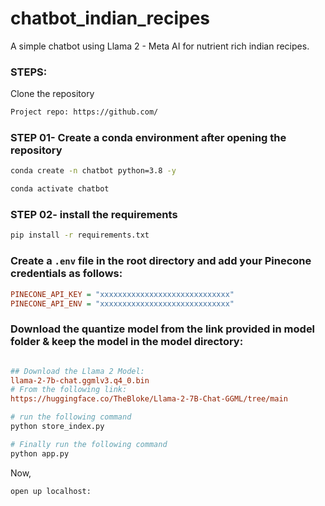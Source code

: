 # chatbot_indian_recipes
A simple chatbot using Llama 2 - Meta AI for nutrient rich indian recipes.

### STEPS:

Clone the repository

```bash
Project repo: https://github.com/
```

### STEP 01- Create a conda environment after opening the repository

```bash
conda create -n chatbot python=3.8 -y
```

```bash
conda activate chatbot
```

### STEP 02- install the requirements
```bash
pip install -r requirements.txt
```


### Create a `.env` file in the root directory and add your Pinecone credentials as follows:

```ini
PINECONE_API_KEY = "xxxxxxxxxxxxxxxxxxxxxxxxxxxxx"
PINECONE_API_ENV = "xxxxxxxxxxxxxxxxxxxxxxxxxxxxx"
```


### Download the quantize model from the link provided in model folder & keep the model in the model directory:

```ini

## Download the Llama 2 Model:
llama-2-7b-chat.ggmlv3.q4_0.bin
# From the following link:
https://huggingface.co/TheBloke/Llama-2-7B-Chat-GGML/tree/main
```

```bash
# run the following command
python store_index.py
```

```bash
# Finally run the following command
python app.py
```

Now,
```bash
open up localhost:
```




